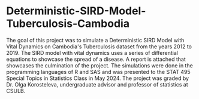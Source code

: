 # Deterministic-SIRD-Model-Tuberculosis-Cambodia

The goal of this project was to simulate a Deterministic SIRD Model with Vital Dynamics on Cambodia's Tuberculosis dataset from the years 2012 to 2019. The SIRD model with vital dynamics uses a series of differential equations to showcase the spread of a disease. A report is attached that showcases the culmination of the project. The simulations were done in the programming languages of R and SAS and was presented to the STAT 495 Special Topics in Statistics Class in May 2024. The project was graded by Dr. Olga Korosteleva, undergraduate advisor and professor of statistics at CSULB.

